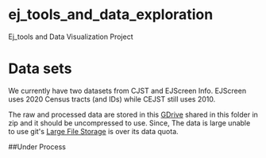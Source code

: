 # ej_tools_and_data_exploration
Ej_tools and Data Visualization Project


# Data sets

We currently have two datasets from CJST and EJScreen Info. EJScreen uses 2020 Census tracts (and IDs) while CEJST still uses 2010. 

The raw and processed data are stored in this  [GDrive](https://drive.google.com/drive/folders/1DW8KQmTR1pHRw7dMYcizVAe9a-mCl3zr) shared in this folder in zip and it should be uncompressed to use. Since, The data is large unable to use git's [Large File Storage](https://docs.github.com/en/repositories/working-with-files/managing-large-files/about-large-files-on-github) is over its data quota.

##Under Process
